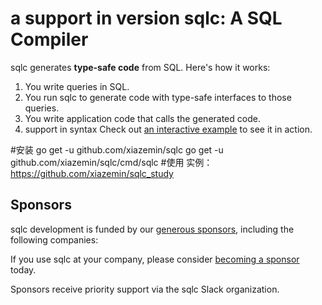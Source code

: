 # a support in version sqlc: A SQL Compiler

sqlc generates **type-safe code** from SQL. Here's how it works:

1. You write queries in SQL.
1. You run sqlc to generate code with type-safe interfaces to those queries.
1. You write application code that calls the generated code.
1. support in syntax
Check out [an interactive example](https://github.com/xiazemin/sqlc_study) to see it in action.


#安装
 go get -u github.com/xiazemin/sqlc
 go get -u github.com/xiazemin/sqlc/cmd/sqlc
#使用
实例：https://github.com/xiazemin/sqlc_study

## Sponsors

sqlc development is funded by our [generous
sponsors](https://github.com/sponsors/xiazemin), including the following
companies:

If you use sqlc at your company, please consider [becoming a
sponsor](https://github.com/sponsors/xiazemin) today.

Sponsors receive priority support via the sqlc Slack organization.

